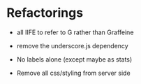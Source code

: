 
Refactorings
============

*   all IIFE to refer to G rather than Graffeine

*   remove the underscore.js dependency

*   No labels alone (except maybe as stats)

*   Remove all css/styling from server side 

